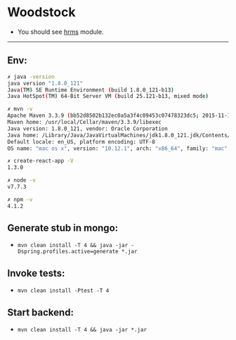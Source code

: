 # Woodstock

* You should see [hrms](https://github.com/vlsidlyarevich/unity) module. 
___

## Env:

``` bash
✗ java -version
java version "1.8.0_121"
Java(TM) SE Runtime Environment (build 1.8.0_121-b13)
Java HotSpot(TM) 64-Bit Server VM (build 25.121-b13, mixed mode)

✗ mvn -v
Apache Maven 3.3.9 (bb52d8502b132ec0a5a3f4c09453c07478323dc5; 2015-11-10T19:41:47+03:00)
Maven home: /usr/local/Cellar/maven/3.3.9/libexec
Java version: 1.8.0_121, vendor: Oracle Corporation
Java home: /Library/Java/JavaVirtualMachines/jdk1.8.0_121.jdk/Contents/Home/jre
Default locale: en_US, platform encoding: UTF-8
OS name: "mac os x", version: "10.12.1", arch: "x86_64", family: "mac"

✗ create-react-app -V 
1.3.0

✗ node -v
v7.7.3

✗ npm -v
4.1.2
```

## Generate stub in mongo:

* `mvn clean install -T 4 && java -jar -Dspring.profiles.active=generate *.jar`

## Invoke tests:

* `mvn clean install -Ptest -T 4`

## Start backend:

* `mvn clean install -T 4 && java -jar *.jar`
